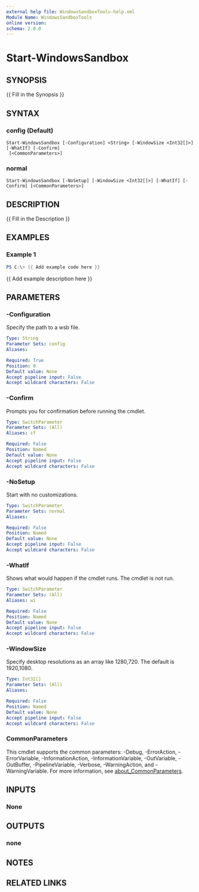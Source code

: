 ```yaml
---
external help file: WindowsSandboxTools-help.xml
Module Name: WindowsSandboxTools
online version:
schema: 2.0.0
---
```


# Start-WindowsSandbox

## SYNOPSIS
{{ Fill in the Synopsis }}

## SYNTAX

### config (Default)
```
Start-WindowsSandbox [-Configuration] <String> [-WindowSize <Int32[]>] [-WhatIf] [-Confirm]
 [<CommonParameters>]
```

### normal
```
Start-WindowsSandbox [-NoSetup] [-WindowSize <Int32[]>] [-WhatIf] [-Confirm] [<CommonParameters>]
```

## DESCRIPTION
{{ Fill in the Description }}

## EXAMPLES

### Example 1
```powershell
PS C:\> {{ Add example code here }}
```

{{ Add example description here }}

## PARAMETERS

### -Configuration
Specify the path to a wsb file.

```yaml
Type: String
Parameter Sets: config
Aliases:

Required: True
Position: 0
Default value: None
Accept pipeline input: False
Accept wildcard characters: False
```

### -Confirm
Prompts you for confirmation before running the cmdlet.

```yaml
Type: SwitchParameter
Parameter Sets: (All)
Aliases: cf

Required: False
Position: Named
Default value: None
Accept pipeline input: False
Accept wildcard characters: False
```

### -NoSetup
Start with no customizations.

```yaml
Type: SwitchParameter
Parameter Sets: normal
Aliases:

Required: False
Position: Named
Default value: None
Accept pipeline input: False
Accept wildcard characters: False
```

### -WhatIf
Shows what would happen if the cmdlet runs.
The cmdlet is not run.

```yaml
Type: SwitchParameter
Parameter Sets: (All)
Aliases: wi

Required: False
Position: Named
Default value: None
Accept pipeline input: False
Accept wildcard characters: False
```

### -WindowSize
Specify desktop resolutions as an array like 1280,720.
The default is 1920,1080.

```yaml
Type: Int32[]
Parameter Sets: (All)
Aliases:

Required: False
Position: Named
Default value: None
Accept pipeline input: False
Accept wildcard characters: False
```

### CommonParameters
This cmdlet supports the common parameters: -Debug, -ErrorAction, -ErrorVariable, -InformationAction, -InformationVariable, -OutVariable, -OutBuffer, -PipelineVariable, -Verbose, -WarningAction, and -WarningVariable. For more information, see [about_CommonParameters](http://go.microsoft.com/fwlink/?LinkID=113216).

## INPUTS

### None

## OUTPUTS

### none

## NOTES

## RELATED LINKS
